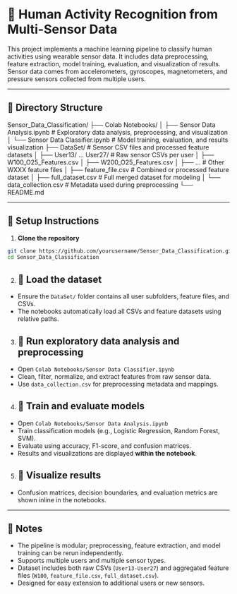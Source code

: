 # 🏃 Human Activity Recognition from Multi-Sensor Data

This project implements a machine learning pipeline to classify human activities using wearable sensor data. It includes data preprocessing, feature extraction, model training, evaluation, and visualization of results. Sensor data comes from accelerometers, gyroscopes, magnetometers, and pressure sensors collected from multiple users.

---

## 📁 Directory Structure

Sensor_Data_Classification/
├── Colab Notebooks/
│ ├── Sensor Data Analysis.ipynb # Exploratory data analysis, preprocessing, and visualization
│ └── Sensor Data Classifier.ipynb # Model training, evaluation, and results visualization
├── DataSet/ # Sensor CSV files and processed feature datasets
│ ├── User13/ ... User27/ # Raw sensor CSVs per user
│ ├── W100_O25_Features.csv
│ ├── W200_O25_Features.csv
│ ├── ... # Other WXXX feature files
│ ├── feature_file.csv # Combined or processed feature dataset
│ ├── full_dataset.csv # Full merged dataset for modeling
│ └── data_collection.csv # Metadata used during preprocessing
└── README.md

---

## 🧩 Setup Instructions

1. **Clone the repository**  

```bash
git clone https://github.com/yourusername/Sensor_Data_Classification.git
cd Sensor_Data_Classification
```

2. ## 🧩 Load the dataset

- Ensure the `DataSet/` folder contains all user subfolders, feature files, and CSVs.  
- The notebooks automatically load all CSVs and feature datasets using relative paths.

3. ## 🧩 Run exploratory data analysis and preprocessing

- Open `Colab Notebooks/Sensor Data Classifier.ipynb`  
- Clean, filter, normalize, and extract features from raw sensor data.  
- Use `data_collection.csv` for preprocessing metadata and mappings.

4. ## 🧩 Train and evaluate models

- Open `Colab Notebooks/Sensor Data Analysis.ipynb`  
- Train classification models (e.g., Logistic Regression, Random Forest, SVM).  
- Evaluate using accuracy, F1-score, and confusion matrices.  
- Results and visualizations are displayed **within the notebook**.

5. ## 🧩 Visualize results

- Confusion matrices, decision boundaries, and evaluation metrics are shown inline in the notebooks.

---

## 📌 Notes

- The pipeline is modular; preprocessing, feature extraction, and model training can be rerun independently.  
- Supports multiple users and multiple sensor types.  
- Dataset includes both raw CSVs (`User13-User27`) and aggregated feature files (`W100`, `feature_file.csv`, `full_dataset.csv`).  
- Designed for easy extension to additional users or new sensors.
